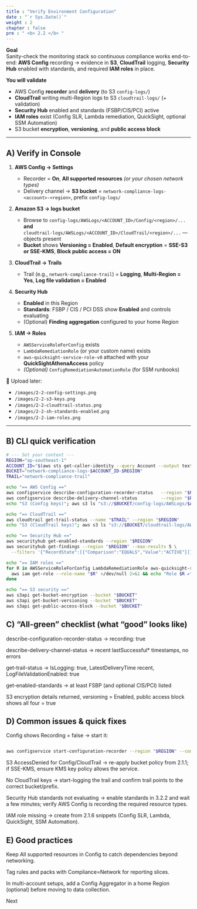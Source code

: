 ```yaml
---
title : "Verify Environment Configuration"
date : "`r Sys.Date()`"
weight : 2
chapter : false
pre : " <b> 2.2 </b> "
---
```


**Goal**  
Sanity-check the monitoring stack so continuous compliance works end-to-end: **AWS Config** recording → evidence in **S3**, **CloudTrail** logging, **Security Hub** enabled with standards, and required **IAM roles** in place.

**You will validate**
- AWS Config **recorder** and **delivery** (to S3 `config-logs/`)
- **CloudTrail** writing multi-Region logs to S3 `cloudtrail-logs/` (+ validation)
- **Security Hub** enabled and standards (FSBP/CIS/PCI) active
- **IAM roles** exist (Config SLR, Lambda remediation, QuickSight, optional SSM Automation)
- S3 bucket **encryption**, **versioning**, and **public access block**

---

## A) Verify in Console

1) **AWS Config → Settings**  
   - Recorder = **On**, **All supported resources** *(or your chosen network types)*  
   - Delivery channel → **S3 bucket** = `network-compliance-logs-<account>-<region>`, prefix `config-logs/`

2) **Amazon S3 → logs bucket**  
   - Browse to `config-logs/AWSLogs/<ACCOUNT_ID>/Config/<region>/...` **and**  
     `cloudtrail-logs/AWSLogs/<ACCOUNT_ID>/CloudTrail/<region>/...` — objects present  
   - **Bucket** shows **Versioning = Enabled**, **Default encryption** = **SSE-S3 or SSE-KMS**, **Block public access = ON**

3) **CloudTrail → Trails**  
   - Trail (e.g., `network-compliance-trail`) = **Logging**, **Multi-Region = Yes**, **Log file validation = Enabled**

4) **Security Hub**  
   - **Enabled** in this Region  
   - **Standards**: FSBP / CIS / PCI DSS show **Enabled** and controls evaluating  
   - (Optional) **Finding aggregation** configured to your home Region

5) **IAM → Roles**  
   - `AWSServiceRoleForConfig` exists  
   - `LambdaRemediationRole` (or your custom name) exists  
   - `aws-quicksight-service-role-v0` attached with your **QuickSightAthenaAccess** policy  
   - *(Optional)* `ConfigRemediationAutomationRole` (for SSM runbooks)

📸 Upload later:
- `/images/2-2-config-settings.png`
- `/images/2-2-s3-keys.png`
- `/images/2-2-cloudtrail-status.png`
- `/images/2-2-sh-standards-enabled.png`
- `/images/2-2-iam-roles.png`

---

## B) CLI quick verification

```bash
# --- Set your context ---
REGION="ap-southeast-1"
ACCOUNT_ID="$(aws sts get-caller-identity --query Account --output text)"
BUCKET="network-compliance-logs-$ACCOUNT_ID-$REGION"
TRAIL="network-compliance-trail"

echo "== AWS Config =="
aws configservice describe-configuration-recorder-status   --region "$REGION"
aws configservice describe-delivery-channel-status         --region "$REGION"
echo "S3 (Config keys)"; aws s3 ls "s3://$BUCKET/config-logs/AWSLogs/$ACCOUNT_ID/Config/$REGION/" --recursive | head -n 10

echo "== CloudTrail =="
aws cloudtrail get-trail-status --name "$TRAIL" --region "$REGION"
echo "S3 (CloudTrail keys)"; aws s3 ls "s3://$BUCKET/cloudtrail-logs/AWSLogs/$ACCOUNT_ID/" --recursive | head -n 10

echo "== Security Hub =="
aws securityhub get-enabled-standards --region "$REGION"
aws securityhub get-findings --region "$REGION" --max-results 5 \
  --filters '{"RecordState":[{"Comparison":"EQUALS","Value":"ACTIVE"}]}' >/dev/null && echo "Findings reachable ✔"

echo "== IAM roles =="
for R in AWSServiceRoleForConfig LambdaRemediationRole aws-quicksight-service-role-v0 ConfigRemediationAutomationRole; do
  aws iam get-role --role-name "$R" >/dev/null 2>&1 && echo "Role $R ✔" || echo "Role $R (optional/missing)"
done

echo "== S3 security =="
aws s3api get-bucket-encryption --bucket "$BUCKET"
aws s3api get-bucket-versioning --bucket "$BUCKET"
aws s3api get-public-access-block --bucket "$BUCKET"
```
## C) “All-green” checklist (what “good” looks like)
describe-configuration-recorder-status → recording: true

describe-delivery-channel-status → recent lastSuccessful* timestamps, no errors

get-trail-status → IsLogging: true, LatestDeliveryTime recent, LogFileValidationEnabled: true

get-enabled-standards → at least FSBP (and optional CIS/PCI) listed

S3 encryption details returned, versioning = Enabled, public access block shows all four = true

## D) Common issues & quick fixes
Config shows Recording = false → start it:

```bash

aws configservice start-configuration-recorder --region "$REGION" --configuration-recorder-name default
```
S3 AccessDenied for Config/CloudTrail → re-apply bucket policy from 2.1.1; if SSE-KMS, ensure KMS key policy allows the service.

No CloudTrail keys → start-logging the trail and confirm trail points to the correct bucket/prefix.

Security Hub standards not evaluating → enable standards in 3.2.2 and wait a few minutes; verify AWS Config is recording the required resource types.

IAM role missing → create from 2.1.6 snippets (Config SLR, Lambda, QuickSight, SSM Automation).

## E) Good practices
Keep All supported resources in Config to catch dependencies beyond networking.

Tag rules and packs with Compliance=Network for reporting slices.

In multi-account setups, add a Config Aggregator in a home Region (optional) before moving to data collection.

Next
